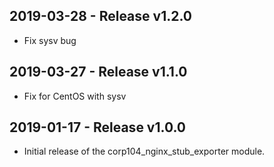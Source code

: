 ## 2019-03-28 - Release v1.2.0

- Fix sysv bug

## 2019-03-27 - Release v1.1.0

- Fix for CentOS with sysv

## 2019-01-17 - Release v1.0.0

- Initial release of the corp104_nginx_stub_exporter module.
